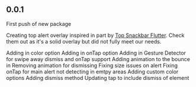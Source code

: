 ## 0.0.1
First push of new package

Creating top alert overlay inspired in part by [Top Snackbar Flutter](https://github.com/LanarsInc/top-snackbar-flutter). Check them out as it's a solid overlay but did not fully meet our needs.

Adding in color option
Adding in onTap option
Adding in Gesture Detector for swipe away dismiss and onTap support
Adding animation to the bounce in
Removing animation for dismissing
Fixing size issues on alert
Fixing onTap for main alert not detecting in emtpy areas
Adding custom color options
Adding dismiss method
Updating tap to include dismiss of element

